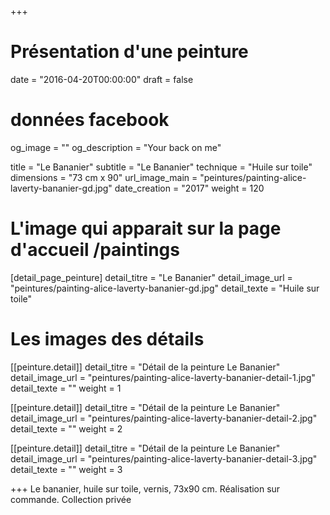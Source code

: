 +++
# Présentation d'une peinture
date = "2016-04-20T00:00:00"
draft = false

# données facebook
og_image = ""
og_description = "Your back on me"

title = "Le Bananier"
subtitle = "Le Bananier"
technique = "Huile sur toile"
dimensions = "73 cm x 90"
url_image_main = "peintures/painting-alice-laverty-bananier-gd.jpg"
date_creation = "2017"
weight = 120

# L'image qui apparait sur la page d'accueil /paintings
[detail_page_peinture]
detail_titre = "Le Bananier"
detail_image_url = "peintures/painting-alice-laverty-bananier-gd.jpg"
detail_texte = "Huile sur toile"

# Les images des détails
[[peinture.detail]]
detail_titre = "Détail de la peinture Le Bananier"
detail_image_url = "peintures/painting-alice-laverty-bananier-detail-1.jpg"
detail_texte = ""
weight = 1

[[peinture.detail]]
detail_titre = "Détail de la peinture Le Bananier"
detail_image_url = "peintures/painting-alice-laverty-bananier-detail-2.jpg"
detail_texte = ""
weight = 2

[[peinture.detail]]
detail_titre = "Détail de la peinture Le Bananier"
detail_image_url = "peintures/painting-alice-laverty-bananier-detail-3.jpg"
detail_texte = ""
weight = 3

+++
Le bananier, huile sur toile, vernis, 73x90 cm. Réalisation sur commande.
Collection privée
